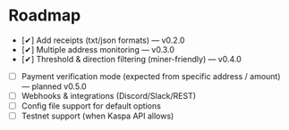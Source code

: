 # Roadmap
- [✔] Add receipts (txt/json formats) — v0.2.0
- [✔] Multiple address monitoring — v0.3.0
- [✔] Threshold & direction filtering (miner-friendly) — v0.4.0
- [ ] Payment verification mode (expected from specific address / amount) — planned v0.5.0
- [ ] Webhooks & integrations (Discord/Slack/REST)
- [ ] Config file support for default options
- [ ] Testnet support (when Kaspa API allows)